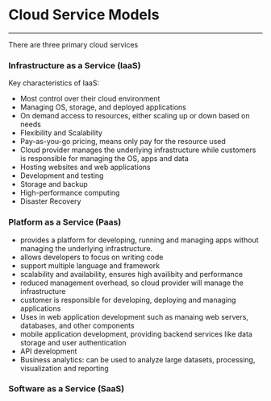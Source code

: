 # Cloud Service Models 
---

There are three primary cloud services

### Infrastructure as a Service (IaaS)
Key characteristics of IaaS:
* Most control over their cloud environment
* Managing OS, storage, and deployed applications
* On demand access to resources, either scaling up or down based on needs
* Flexibility and Scalability
* Pay-as-you-go pricing, means only pay for the resource used
* Cloud provider manages the underlying infrastructure while customers is responsible for managing the OS, apps and data
* Hosting websites and web applications
* Development and testing
* Storage and backup
* High-performance computing
* Disaster Recovery

### Platform as a Service (Paas)
* provides a platform for developing, running and managing apps without managing the underlying infrastructure.
* allows developers to focus on writing code
* support multiple language and framework
* scalability and availability, ensures high availibity and performance
* reduced management overhead, so cloud provider will manage the infrastructure
* customer is responsible for developing, deploying and managing applications
* Uses in web application development such as manaing web servers, databases, and other components
* mobile application development, providing backend services like data storage and user authentication
* API development
* Business analytics: can be used to analyze large datasets, processing, visualization and reporting





### Software as a Service (SaaS)